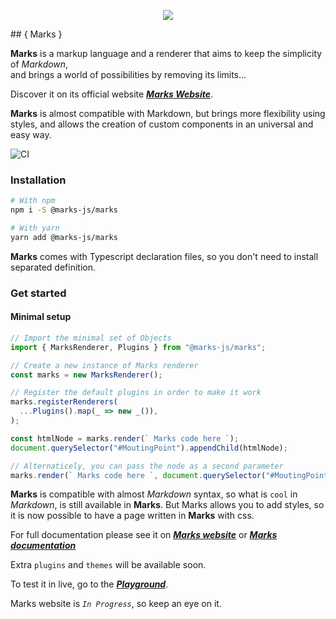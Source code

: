 <p align="center"><a href="https://github.com/NoMoreDeps/marksjs"><img src="https://marksjs.com/assets/banner.gif" /></a></p>
## { Marks }

**Marks** is a markup language and a renderer that aims to keep the simplicity of *Markdown*,  
and brings a world of possibilities by removing its limits...

Discover it on its official website ***[Marks Website](https://marksjs.com)***.

**Marks** is almost compatible with Markdown, but brings more flexibility using styles, and allows the creation of custom components in an universal and easy way.

![CI](https://github.com/NoMoreDeps/marksjs/workflows/CI/badge.svg)

### Installation
```sh
# With npm
npm i -S @marks-js/marks

# With yarn
yarn add @marks-js/marks
```
**Marks** comes with Typescript declaration files, so you don't need to install separated definition.

### Get started

#### Minimal setup
```typescript
// Import the minimal set of Objects
import { MarksRenderer, Plugins } from "@marks-js/marks";

// Create a new instance of Marks renderer
const marks = new MarksRenderer();

// Register the default plugins in order to make it work
marks.registerRenderers(
  ...Plugins().map(_ => new _()), 
);

const htmlNode = marks.render(` Marks code here `);
document.querySelector("#MoutingPoint").appendChild(htmlNode);

// Alternaticely, you can pass the node as a second parameter
marks.render(` Marks code here `, document.querySelector("#MoutingPoint"));
```

**Marks** is compatible with almost *Markdown* syntax, so what is `cool` in *Markdown*, is still 
available in **Marks**. But Marks allows you to add styles, so it is now possible to have a page written in **Marks** with css.

For full documentation please see it on ***[Marks website](https://marksjs.com)*** or ***[Marks documentation](https://marksjs.com/guide)***

Extra `plugins` and `themes` will be available soon.

To test it in live, go to the ***[Playground](https://marksjs.com/repl)***.

Marks website is *`In Progress`*, so keep an eye on it.